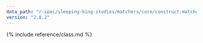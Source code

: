 ```yaml
---
data_path: "r-spec/sleeping-king-studios/matchers/core/construct-matcher"
version: "2.8.2"
---
```


{% include reference/class.md %}
